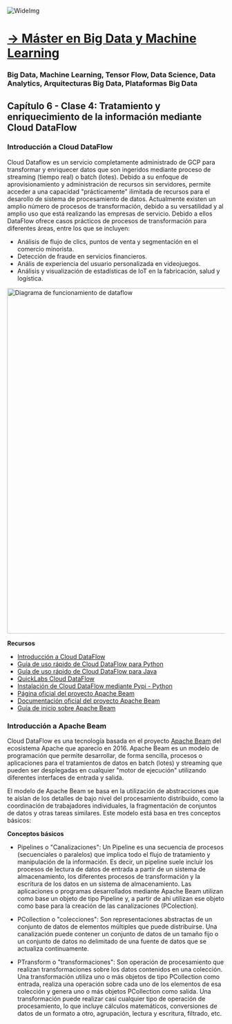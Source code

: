 ![WideImg](https://fictizia.com/img/github/Fictizia-plan-estudios-github.jpg)

# [→ Máster en Big Data y Machine Learning](https://fictizia.com/formacion/master-big-data)
### Big Data, Machine Learning, Tensor Flow, Data Science, Data Analytics, Arquitecturas Big Data, Plataformas Big Data

## Capítulo 6 - Clase 4: Tratamiento y enriquecimiento de la información mediante Cloud DataFlow ##

### Introducción a Cloud DataFlow ###

Cloud Dataflow es un servicio completamente administrado de GCP para transformar y enriquecer datos que son ingeridos mediante proceso de streaming (tiempo real) o batch (lotes). Debido a su enfoque de aprovisionamiento y administración de recursos sin servidores, permite acceder a una capacidad "prácticamente" ilimitada de recursos para el desarollo de sistema de procesamiento de datos. Actualmente existen un amplio número de procesos de transformación, debido a su versatilidad y al amplio uso que está realizando las empresas de servicio. Debido a ellos DataFlow ofrece casos prácticos de procesos de transformación para diferentes áreas, entre los que se incluyen:

- Análisis de flujo de clics, puntos de venta y segmentación en el comercio minorista.
- Detección de fraude en servicios financieros.
- Anális de experiencia del usuario personalizada en videojuegos.
- Análisis y visualización de estadísticas de IoT en la fabricación, salud y logística.

<img src="https://cloud.google.com/dataflow/images/diagram-dataflow.png?hl=es-419" alt="Diagrama de funcionamiento de dataflow" width="800"/>

**Recursos**

- [Introducción a Cloud DataFlow](https://airflow.apache.org/docs/stable/)
- [Guía de uso rápido de Cloud DataFlow para Python](
https://cloud.google.com/dataflow/docs/quickstarts/quickstart-python?hl=es-419)
- [Guía de uso rápido de Cloud DataFlow para Java](https://cloud.google.com/dataflow/docs/quickstarts/quickstart-java-maven?hl=es-419)
- [QuickLabs Cloud DataFlow](https://www.qwiklabs.com/focuses/1100?locale=es&parent=catalog)
- [Instalación de Cloud DataFlow mediante Pypi - Python](https://pypi.org/project/google-cloud-dataflow/)
- [Página oficial del proyecto Apache Beam](https://beam.apache.org/)
- [Documentación oficial del proyecto Apache Beam](https://beam.apache.org/documentation/)
- [Guía de inicio sobre Apache Beam](https://beam.apache.org/get-started/beam-overview/)


### Introducción a Apache Beam ###

Cloud DataFlow es una tecnología basada en el proyecto [Apache Beam]() del ecosistema Apache que aparecio en 2016. Apache Beam es un modelo de programación que permite desarrollar, de forma sencilla, procesos o aplicaciones para el tratamientos de datos en batch (lotes) y streaming que pueden ser desplegadas en cualquier "motor de ejecución" utilizando diferentes interfaces de entrada y salida. 

El modelo de Apache Beam se basa en la utilización de abstracciones que te aíslan de los detalles de bajo nivel del procesamiento distribuido, como la coordinación de trabajadores individuales, la fragmentación de conjuntos de datos y otras tareas similares. Este modelo está basa en tres conceptos básicos: 

__Conceptos básicos__

- Pipelines o "Canalizaciones": Un Pipeline es una secuencia de procesos (secuenciales o paralelos) que implica todo el flujo de tratamiento y manipulación de la información. Es decir, un pipeline suele incluir los procesos de lectura de datos de entrada a partir de un sistema de almacenamiento, los diferentes procesos de transformación y la escritura de los datos en un sistema de almacenamiento. Las aplicaciones o programas desarrollados mediante Apache Beam utilizan como base un objeto de tipo Pipeline y, a partir de ahí utilizan ese objeto como base para la creación de las canalizaciones (PColection). 

- PCollection o "colecciones": Son representaciones abstractas de un conjunto de datos de elementos múltiples que puede distribuirse. Una canalización puede contener un conjunto de datos de un tamaño fijo o un conjunto de datos no delimitado de una fuente de datos que se actualiza continuamente.

- PTransform o "transformaciones": Son operación de procesamiento que realizan transformaciones sobre los datos contenidos en una colección. Una transformación utiliza uno o más objetos de tipo PCollection como entrada, realiza una operación sobre cada uno de los elementos de esa colección y genera uno o más objetos PCollection como salida. Una transformación puede realizar casi cualquier tipo de operación de procesamiento, lo que incluye cálculos matemáticos, conversiones de datos de un formato a otro, agrupación, lectura y escritura, filtrado, etc. 
